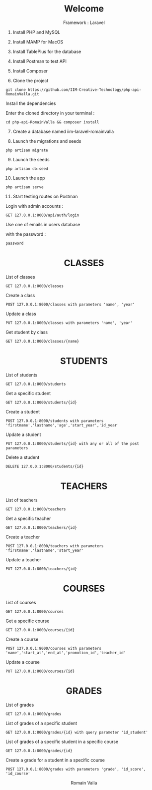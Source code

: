 <h1 align="center">
Welcome
</h1>
<p align="center">
Framework : Laravel
</p>



1. Install PHP and MySQL

1. Install MAMP for MacOS

1. Install TablePlus for the database

1. Install Postman to test API

1. Install Composer

1. Clone the project
```
git clone https://github.com/IIM-Creative-Technology/php-api-RomainValla.git
```

Install the dependencies

Enter the cloned directory in your terminal :
```
cd php-api-RomainValla && composer install
```

7. Create a database named iim-laravel-romainvalla

7. Launch the migrations and seeds

```
php artisan migrate
```

9. Launch the seeds

```
php artisan db:seed
```

10. Launch the app

```
php artisan serve
```

11. Start testing routes on Postman

Login with admin accounts :

```
GET 127.0.0.1:8000/api/auth/login
```

Use one of emails in users database

with the password :

```
password
```


<h1 align="center">
CLASSES
</h1>

List of classes

```
GET 127.0.0.1:8000/classes
```

Create a class
```
POST 127.0.0.1:8000/classes with parameters 'name', 'year'
```
Update a class
```
PUT 127.0.0.1:8000/classes with parameters 'name', 'year'
```

Get student by class
```
GET 127.0.0.1:8000/classes/{name}
```

<h1 align="center">
STUDENTS
</h1>


List of students
```
GET 127.0.0.1:8000/students
```

Get a specific student
```
GET 127.0.0.1:8000/students/{id}
```

Create a student
```
POST 127.0.0.1:8000/students with parameters 'firstname','lastname','age','start_year','id_year'
```

Update a student
```
PUT 127.0.0.1:8000/students/{id} with any or all of the post parameters
```

Delete a student
```
DELETE 127.0.0.1:8000/students/{id}
```




<h1 align="center">
TEACHERS
</h1>


List of teachers

```
GET 127.0.0.1:8000/teachers
```

Get a specific teacher

```
GET 127.0.0.1:8000/teachers/{id}
```

Create a teacher

```
POST 127.0.0.1:8000/teachers with parameters 'firstname','lastname','start_year'
```

Update a teacher

```
PUT 127.0.0.1:8000/teachers/{id}
```


<h1 align="center">
COURSES
</h1>


List of courses

```
GET 127.0.0.1:8000/courses
```

Get a specific course

```
GET 127.0.0.1:8000/courses/{id}
```

Create a course

```
POST 127.0.0.1:8000/courses with parameters 'name','start_at','end_at','promotion_id','teacher_id'
```

Update a course

```
PUT 127.0.0.1:8000/courses/{id}
```

<h1 align="center">
GRADES
</h1>


List of grades

```
GET 127.0.0.1:8000/grades
```

List of grades of a specific student

```
GET 127.0.0.1:8000/grades/{id} with query parameter 'id_student'
```

List of grades of a specific student in a specific course

```
GET 127.0.0.1:8000/grades/{id}
```

Create a grade for a student in a specific course

```
POST 127.0.0.1:8000/grades with parameters 'grade', 'id_score', 'id_course'
```

<p align="center">
Romain Valla
</p>
